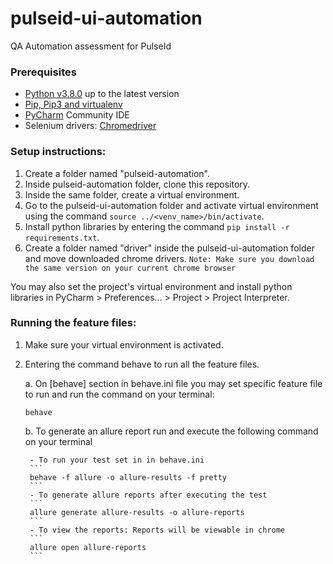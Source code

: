 # pulseid-ui-automation
QA Automation assessment for PulseId

### Prerequisites

- [Python v3.8.0](https://www.python.org/downloads/) up to the latest version
- [Pip, Pip3 and virtualenv](https://packaging.python.org/guides/installing-using-pip-and-virtual-environments/)
- [PyCharm](https://www.jetbrains.com/pycharm/download/#section=mac) Community IDE
- Selenium drivers: [Chromedriver](https://chromedriver.chromium.org/downloads)

### Setup instructions:

1. Create a folder named "pulseid-automation". 
2. Inside pulseid-automation folder, clone this repository.
3. Inside the same folder, create a virtual environment.
4. Go to the pulseid-ui-automation folder and activate virtual environment using the command
`source ../<venv_name>/bin/activate`.
5. Install python libraries by entering the command `pip install -r requirements.txt`.
6. Create a folder named "driver" inside the pulseid-ui-automation folder and move downloaded chrome drivers. `Note: Make sure you download the same version on your current chrome browser`

You may also set the project's virtual environment and install python libraries in PyCharm > Preferences... > Project > Project Interpreter.

### Running the feature files:
1. Make sure your virtual environment is activated.
2. Entering the command behave to run all the feature files.


	a. On [behave] section in behave.ini file you may set specific feature file to run and run the command on your terminal:
	```
	behave
	```
	
	b. To generate an allure report run and execute the following command on your terminal
	
		- To run your test set in in behave.ini
		```
		behave -f allure -o allure-results -f pretty 
		```
		- To generate allure reports after executing the test
		```
		allure generate allure-results -o allure-reports
		```
		- To view the reports: Reports will be viewable in chrome
		```
		allure open allure-reports
		```
	
